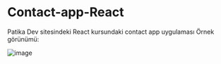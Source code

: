 # Contact-app-React
Patika Dev sitesindeki React kursundaki contact app uygulaması
Örnek görünümü:

![image](https://github.com/RecepOnur/Contact-app-React/assets/119112193/d2b73532-256e-4734-acc4-537dc65fda70)
